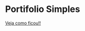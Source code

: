 <h1>Portifolio Simples</h1>

<a href="https://annabeatrizdc.github.io/portifolio-simples-alura/">Veja como ficou!!</a>

